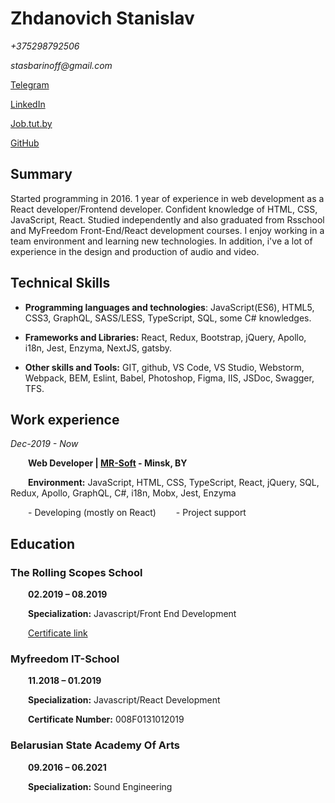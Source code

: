 # Zhdanovich Stanislav  

_+375298792506_

_stasbarinoff@gmail.com_

[Telegram](https://t.me/stasbarinoff)

[LinkedIn](https://www.linkedin.com/in/stanislav-zhdanovich/)

[Job.tut.by](https://jobs.tut.by/resume/e29ad211ff0759e1090039ed1f42795a6e5267)

[GitHub](https://github.com/Stassras)

## Summary

Started programming in 2016. 1 year of experience in web development as a React developer/Frontend developer. Сonfident knowledge of HTML, CSS, JavaScript, React. Studied independently and also graduated from Rsschool and MyFreedom Front-End/React development courses. I enjoy working in a team environment and learning new technologies. In addition, i've a lot of experience in the design and production of audio and video.

## Technical Skills

- **Programming languages and technologies**: JavaScript(ES6), HTML5, CSS3, GraphQL, SASS/LESS, TypeScript, SQL, some C# knowledges.

- **Frameworks and Libraries:** React, Redux, Bootstrap, jQuery, Apollo, i18n, Jest, Enzyma, NextJS, gatsby. 

- **Other skills and Tools:** GIT, github, VS Code, VS Studio, Webstorm, Webpack, BEM, Eslint, Babel, Photoshop, Figma, IIS, JSDoc, Swagger, TFS.

## Work experience  
  
_Dec-2019 - Now_

  **Web Developer | [MR-Soft](https://www.mrsoft.by/) - Minsk, BY**

  **Environment:** JavaScript, HTML, CSS, TypeScript, React, jQuery, SQL, Redux, Apollo, GraphQL, C#, i18n, Mobx, Jest, Enzyma  
  
  - Developing (mostly on React)
  - Project support

## Education

### The Rolling Scopes School

  **02.2019 – 08.2019**

  **Specialization:** Javascript/Front End Development

  [Certificate link](https://app.rs.school/certificate/92eb5q8q)

### Myfreedom IT-School

  **11.2018 – 01.2019**

  **Specialization:** Javascript/React Development

  **Certificate Number:** 008F0131012019

### Belarusian State Academy Of Arts

  **09.2016 – 06.2021**

  **Specialization:** Sound Engineering


